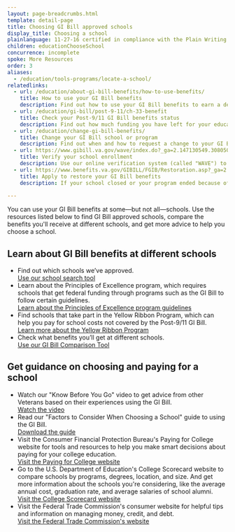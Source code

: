```yaml
---
layout: page-breadcrumbs.html
template: detail-page
title: Choosing GI Bill approved schools
display_title: Choosing a school
plainlanguage: 11-27-16 certified in compliance with the Plain Writing Act
children: educationChooseSchool
concurrence: incomplete
spoke: More Resources
order: 3
aliases:
  - /education/tools-programs/locate-a-school/
relatedlinks:
  - url: /education/about-gi-bill-benefits/how-to-use-benefits/
    title: How to use your GI Bill benefits
    description: Find out how to use your GI Bill benefits to earn a degree, train for a specific trade, or work toward other career goals.
  - url: /education/gi-bill/post-9-11/ch-33-benefit
    title: Check your Post-9/11 GI Bill benefits status
    description: Find out how much funding you have left for your education or training.
  - url: /education/change-gi-bill-benefits/
    title: Change your GI Bill school or program
    description: Find out when and how to request a change to your GI Bill school, program, or other VA education benefits so you can keep getting funding to help pay for your education or training.
  - url: https://www.gibill.va.gov/wave/index.do?_ga=2.147130549.308050883.1542048286-1173244138.1525894550
    title: Verify your school enrollment
    description: Use our online verification system (called "WAVE") to confirm you're enrolled in an approved school or training program so you keep receiving your education benefits.
  - url: https://www.benefits.va.gov/GIBILL/FGIB/Restoration.asp?_ga=2.76481687.308050883.1542048286-1173244138.1525894550
    title: Apply to restore your GI Bill benefits
    description: If your school closed or your program ended because of a change in VA regulations or a new law, apply to have your GI Bill benefits restored.   
 
---
```


<div class="va-introtext">

You can use your GI Bill benefits at some—but not all—schools. Use the resources listed below to find GI Bill approved schools, compare the benefits you'll receive at different schools, and get more advice to help you choose a school.

</div>

## Learn about GI Bill benefits at different schools

- Find out which schools we’ve approved.<br>
[Use our school search tool]( https://inquiry.vba.va.gov/weamspub/buildSearchInstitutionCriteria.do;jsessionid=qtMbSxQFpzyL7GpnQrtnNGv6G9CGQQvb2YqM9Cvw3vB2pv2lXhfJ!-1531379871)
- Learn about the Principles of Excellence program, which requires schools that get federal funding through programs such as the GI Bill to follow certain guidelines.<br>
[Learn about the Principles of Excellence program guidelines](/education/choosing-a-school/principles-of-excellence/)
- Find schools that take part in the Yellow Ribbon Program, which can help you pay for school costs not covered by the Post-9/11 GI Bill.<br>
[Learn more about the Yellow Ribbon Program](/education/about-gi-bill-benefits/post-9-11/yellow-ribbon-program/)
- Check what benefits you’ll get at different schools.<br>
[Use our GI Bill Comparison Tool](/gi-bill-comparison-tool)

## Get guidance on choosing and paying for a school

- Watch our "Know Before You Go" video to get advice from other Veterans based on their experiences using the GI Bill.<br>
[Watch the video](https://www.youtube.com/watch?v=Z1ttkv9oRI4)
- Read our "Factors to Consider When Choosing a School" guide to using the GI Bill.<br>
[Download the guide](https://www.benefits.va.gov/gibill/docs/factsheets/choosing_a_school.pdf)
- Visit the Consumer Financial Protection Bureau's Paying for College website for tools and resources to help you make smart decisions about paying for your college education.<br>
[Visit the Paying for College website](https://www.consumerfinance.gov/paying-for-college/)
- Go to the U.S. Department of Education's  College Scorecard website to compare schools by programs, degrees, location, and size. And get more information about the schools you're considering, like the average annual cost, graduation rate, and average salaries of school alumni.<br>
[Visit the College Scorecard website](https://collegescorecard.ed.gov/)
- Visit the Federal Trade Commission's consumer website for helpful tips and information on managing money, credit, and debt.<br>
[Visit the Federal Trade Commission's website](https://www.consumer.ftc.gov)
